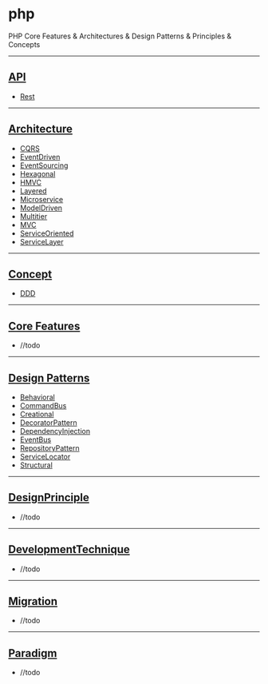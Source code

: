# php
PHP Core Features &amp; Architectures &amp; Design Patterns &amp; Principles &amp; Concepts

---
## [API][api]  
- [Rest][rest]

---
## [Architecture][architecture]
- [CQRS][cqrs]
- [EventDriven][event-driven]
- [EventSourcing][event-sourcing]
- [Hexagonal][hexagonal]
- [HMVC][hmvc]
- [Layered][layered]
- [Microservice][microservice]
- [ModelDriven][model-driven]
- [Multitier][multitier]
- [MVC][mvc]
- [ServiceOriented][service-oriented]
- [ServiceLayer][service-layer]

---
## [Concept][concept]
- [DDD][ddd]

---
## [Core Features][core]  
  - //todo

---
## [Design Patterns][design-pattern]
- [Behavioral][behavioral]
- [CommandBus][command-bus]
- [Creational][creational]
- [DecoratorPattern][decorator-pattern]
- [DependencyInjection][dependency-injection]
- [EventBus][event-bus]
- [RepositoryPattern][repository-pattern]
- [ServiceLocator][service-locator]
- [Structural][structural]

---
## [DesignPrinciple][design-principle]  
-  //todo

---
## [DevelopmentTechnique][development-technique]  
- //todo

---
## [Migration][migration]
- //todo

---
## [Paradigm][paradigm]  
- //todo 







[//]: # (Links)
[architecture]: https://github.com/habibun/php/tree/main/src/Architecture
[concept]: https://github.com/habibun/php/tree/main/src/Concept
[core]: https://github.com/habibun/php/tree/main/src/Core
[design-pattern]: https://github.com/habibun/php/tree/main/src/DesignPattern
[design-principle]: https://github.com/habibun/php/tree/main/src/DesignPrinciple
[development-technique]: https://github.com/habibun/php/tree/main/src/DevelopmentTechnique
[migration]: https://github.com/habibun/php/tree/main/src/Migration
[paradigm]: https://github.com/habibun/php/tree/main/src/Paradigm
[api]: https://github.com/habibun/php/tree/main/src/Api
[rest]: https://github.com/habibun/php/tree/main/src/Api/Rest


[//]: # (Architecture)
[cqrs]: https://github.com/habibun/php/tree/main/src/Architecture/Cqrs
[event-driven]: https://github.com/habibun/php/tree/main/src/Architecture/EventDriven
[event-sourcing]: https://github.com/habibun/php/tree/main/src/Architecture/EventSourcing
[hexagonal]: https://github.com/habibun/php/tree/main/src/Architecture/Hexagonal
[hmvc]: https://github.com/habibun/php/tree/main/src/Architecture/Hmvc
[layered]: https://github.com/habibun/php/tree/main/src/Architecture/Layered
[microservice]: https://github.com/habibun/php/tree/main/src/Architecture/Microservice
[model-driven]: https://github.com/habibun/php/tree/main/src/Architecture/ModelDriven
[multitier]: https://github.com/habibun/php/tree/main/src/Architecture/Multitier
[mvc]: https://github.com/habibun/php/tree/main/src/Architecture/Mvc
[service-oriented]: https://github.com/habibun/php/tree/main/src/Architecture/ServiceOriented
[service-layer]: https://github.com/habibun/php/tree/main/src/Architecture/ServiceLayer


[//]: # (Concept)
[ddd]: https://github.com/habibun/php/tree/main/src/Concept/Ddd


[//]: # (DesignPattern)
[behavioral]: https://github.com/habibun/php/tree/main/src/DesignPattern/Behavioral
[command-bus]: https://github.com/habibun/php/tree/main/src/DesignPattern/CommandBus
[creational]: https://github.com/habibun/php/tree/main/src/DesignPattern/Creational
[decorator-pattern]: https://github.com/habibun/php/tree/main/src/DesignPattern/DecoratorPattern
[dependency-injection]: https://github.com/habibun/php/tree/main/src/DesignPattern/DependencyInjection
[event-bus]: https://github.com/habibun/php/tree/main/src/DesignPattern/EventBus
[repository-pattern]: https://github.com/habibun/php/tree/main/src/DesignPattern/RepositoryPattern
[service-locator]: https://github.com/habibun/php/tree/main/src/DesignPattern/ServiceLocator
[structural]: https://github.com/habibun/php/tree/main/src/DesignPattern/Structural

